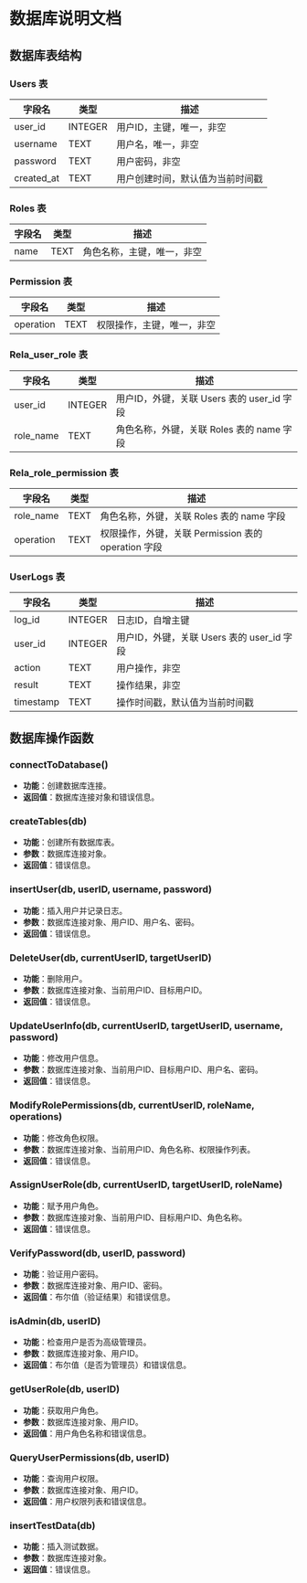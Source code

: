 # 数据库说明文档


## 数据库表结构

### Users 表
| 字段名      | 类型          | 描述                                                         |
|-------------|---------------|--------------------------------------------------------------|
| user_id     | INTEGER       | 用户ID，主键，唯一，非空                                     |
| username    | TEXT          | 用户名，唯一，非空                                           |
| password    | TEXT          | 用户密码，非空                                               |
| created_at  | TEXT          | 用户创建时间，默认值为当前时间戳                             |

### Roles 表
| 字段名      | 类型          | 描述                                                         |
|-------------|---------------|--------------------------------------------------------------|
| name        | TEXT          | 角色名称，主键，唯一，非空                                   |

### Permission 表
| 字段名      | 类型          | 描述                                                         |
|-------------|---------------|--------------------------------------------------------------|
| operation   | TEXT          | 权限操作，主键，唯一，非空                                   |

### Rela_user_role 表
| 字段名      | 类型          | 描述                                                         |
|-------------|---------------|--------------------------------------------------------------|
| user_id     | INTEGER       | 用户ID，外键，关联 Users 表的 user_id 字段                   |
| role_name   | TEXT          | 角色名称，外键，关联 Roles 表的 name 字段                    |

### Rela_role_permission 表
| 字段名      | 类型          | 描述                                                         |
|-------------|---------------|--------------------------------------------------------------|
| role_name   | TEXT          | 角色名称，外键，关联 Roles 表的 name 字段                    |
| operation   | TEXT          | 权限操作，外键，关联 Permission 表的 operation 字段          |

### UserLogs 表
| 字段名      | 类型          | 描述                                                         |
|-------------|---------------|--------------------------------------------------------------|
| log_id      | INTEGER       | 日志ID，自增主键                                             |
| user_id     | INTEGER       | 用户ID，外键，关联 Users 表的 user_id 字段                   |
| action      | TEXT          | 用户操作，非空                                               |
| result      | TEXT          | 操作结果，非空                                               |
| timestamp   | TEXT          | 操作时间戳，默认值为当前时间戳                               |


## 数据库操作函数

### connectToDatabase()
- **功能**：创建数据库连接。
- **返回值**：数据库连接对象和错误信息。

### createTables(db)
- **功能**：创建所有数据库表。
- **参数**：数据库连接对象。
- **返回值**：错误信息。

### insertUser(db, userID, username, password)
- **功能**：插入用户并记录日志。
- **参数**：数据库连接对象、用户ID、用户名、密码。
- **返回值**：错误信息。

### DeleteUser(db, currentUserID, targetUserID)
- **功能**：删除用户。
- **参数**：数据库连接对象、当前用户ID、目标用户ID。
- **返回值**：错误信息。

### UpdateUserInfo(db, currentUserID, targetUserID, username, password)
- **功能**：修改用户信息。
- **参数**：数据库连接对象、当前用户ID、目标用户ID、用户名、密码。
- **返回值**：错误信息。

### ModifyRolePermissions(db, currentUserID, roleName, operations)
- **功能**：修改角色权限。
- **参数**：数据库连接对象、当前用户ID、角色名称、权限操作列表。
- **返回值**：错误信息。

### AssignUserRole(db, currentUserID, targetUserID, roleName)
- **功能**：赋予用户角色。
- **参数**：数据库连接对象、当前用户ID、目标用户ID、角色名称。
- **返回值**：错误信息。

### VerifyPassword(db, userID, password)
- **功能**：验证用户密码。
- **参数**：数据库连接对象、用户ID、密码。
- **返回值**：布尔值（验证结果）和错误信息。

### isAdmin(db, userID)
- **功能**：检查用户是否为高级管理员。
- **参数**：数据库连接对象、用户ID。
- **返回值**：布尔值（是否为管理员）和错误信息。

### getUserRole(db, userID)
- **功能**：获取用户角色。
- **参数**：数据库连接对象、用户ID。
- **返回值**：用户角色名称和错误信息。

### QueryUserPermissions(db, userID)
- **功能**：查询用户权限。
- **参数**：数据库连接对象、用户ID。
- **返回值**：用户权限列表和错误信息。

### insertTestData(db)
- **功能**：插入测试数据。
- **参数**：数据库连接对象。
- **返回值**：错误信息。
